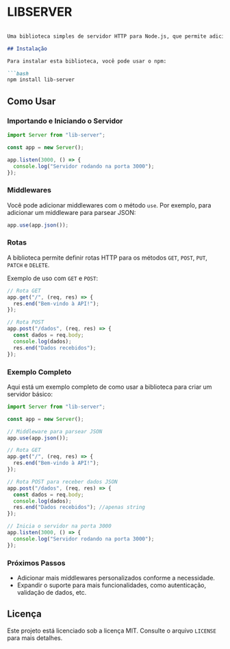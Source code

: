 # LIBSERVER

```markdown

Uma biblioteca simples de servidor HTTP para Node.js, que permite adicionar middlewares e rotas com suporte ao parsing de JSON.

## Instalação

Para instalar esta biblioteca, você pode usar o npm:

```bash
npm install lib-server
```

## Como Usar

### Importando e Iniciando o Servidor

```javascript
import Server from "lib-server";

const app = new Server();

app.listen(3000, () => {
  console.log("Servidor rodando na porta 3000");
});
```

### Middlewares

Você pode adicionar middlewares com o método `use`. Por exemplo, para adicionar um middleware para parsear JSON:

```javascript
app.use(app.json());
```

### Rotas

A biblioteca permite definir rotas HTTP para os métodos `GET`, `POST`, `PUT`, `PATCH` e `DELETE`. 

Exemplo de uso com `GET` e `POST`:

```javascript
// Rota GET
app.get("/", (req, res) => {
  res.end("Bem-vindo à API!");
});

// Rota POST
app.post("/dados", (req, res) => {
  const dados = req.body;
  console.log(dados);
  res.end("Dados recebidos");
});
```

### Exemplo Completo

Aqui está um exemplo completo de como usar a biblioteca para criar um servidor básico:

```javascript
import Server from "lib-server";

const app = new Server();

// Middleware para parsear JSON
app.use(app.json());

// Rota GET
app.get("/", (req, res) => {
  res.end("Bem-vindo à API!");
});

// Rota POST para receber dados JSON
app.post("/dados", (req, res) => {
  const dados = req.body;
  console.log(dados);
  res.end("Dados recebidos"); //apenas string
});

// Inicia o servidor na porta 3000
app.listen(3000, () => {
  console.log("Servidor rodando na porta 3000");
});
```

### Próximos Passos

- Adicionar mais middlewares personalizados conforme a necessidade.
- Expandir o suporte para mais funcionalidades, como autenticação, validação de dados, etc.

## Licença

Este projeto está licenciado sob a licença MIT. Consulte o arquivo `LICENSE` para mais detalhes.

